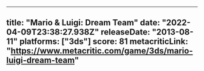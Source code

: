 
---
title: "Mario & Luigi: Dream Team"
date: "2022-04-09T23:38:27.938Z"
releaseDate: "2013-08-11"
platforms: ["3ds"]
score: 81
metacriticLink: "https://www.metacritic.com/game/3ds/mario-luigi-dream-team"
---

